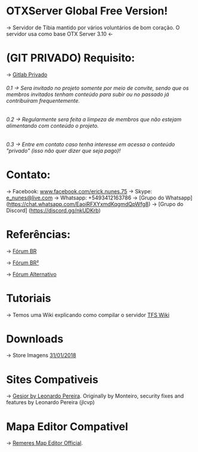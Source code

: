 # OTXServer Global Free Version!  
-> Servidor de Tibia mantido por vários voluntários de  bom coração. O servidor usa como base OTX Server 3.10 <- 

# (GIT PRIVADO) Requisito:
-> [Gitlab Privado](https://gitlab.com/malucooo/Otxserver-Global)
###### 0.1 -> Sera invitado no projeto somente por meio de convite, sendo que os membros invitados tenham conteúdo para subir ou no passado já contribuíram frequentemente.
###### 0.2 -> Regularmente sera feita a limpeza de membros que não estejam alimentando com conteúdo o projeto.
###### 0.3 -> Entre em contato caso tenha interesse em acessa o conteúdo "privado" (isso não quer dizer que seja pago)!

# Contato:
-> Facebook: www.facebook.com/erick.nunes.75
-> Skype: e_nunes@live.com
-> Whatsapp: +5493412163786
-> [Grupo do Whatsapp] (https://chat.whatsapp.com/EaoiRFXYxmdKqgmdQpWfg8) 
-> [Grupo do Discord] (https://discord.gg/nkUDKrb)

# Referências:
-> [Fórum BR](http://www.tibiaking.com)

-> [Fórum BR²](http://www.xtibia.com)

-> [Fórum Alternativo](https://www.otland.net)

# Tutoriais
-> Temos uma Wiki explicando como compilar o servidor  [TFS Wiki](https://github.com/otland/forgottenserver/wiki/Compiling)

# Downloads
-> Store Imagens [31/01/2018](http://www.mediafire.com/file/985ey1yb3x2fpyf/store31-01-2018.rar)

# Sites Compativeis

-> [Gesior by Leonardo Pereira](https://github.com/jlcvp/GesiorMonteiro/archive/master.zip).
Originally by Monteiro, security fixes and features by Leonardo Pereira (jlcvp)

# Mapa Editor Compativel
-> [Remeres Map Editor Official](https://github.com/hjnilsson/rme).